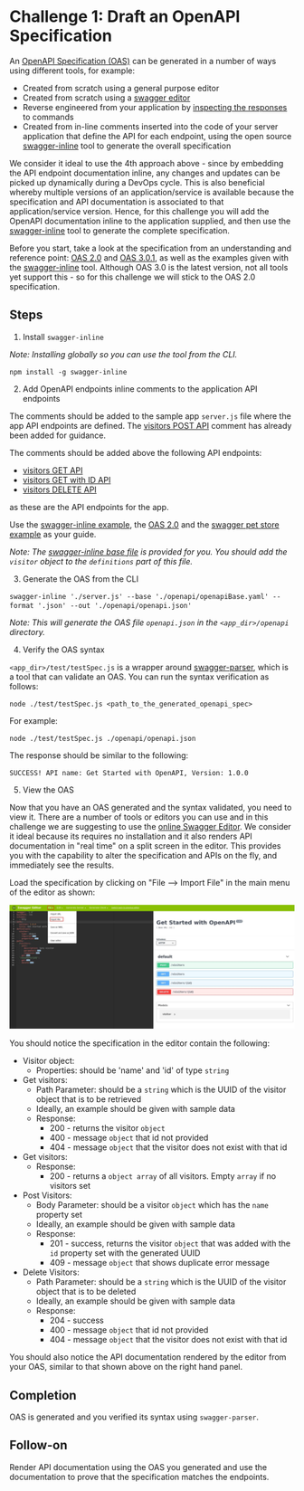 # Challenge 1: Draft an OpenAPI Specification

An [OpenAPI Specification (OAS)](https://github.com/OAI/OpenAPI-Specification) can be generated in a number of ways using different tools, for example:

- Created from scratch using a general purpose editor
- Created from scratch using a [swagger editor](https://swagger.io/swagger-editor/)
- Reverse engineered from your application by [inspecting the responses](https://inspector.swagger.io/builder) to commands
- Created from in-line comments inserted into the code of your server application that define the API for each endpoint, using the open source [swagger-inline](https://www.npmjs.com/package/swagger-inline) tool to generate the overall specification

We consider it ideal to use the 4th approach above - since by embedding the API endpoint documentation inline, any changes and updates can be picked up dynamically during a DevOps cycle. This is also beneficial whereby multiple versions of an application/service is available because the specification and API documentation is associated to that application/service version. Hence, for this challenge you will add the OpenAPI documentation inline to the application supplied, and then use the [swagger-inline](https://www.npmjs.com/package/swagger-inline) tool to generate the complete specification.

Before you start, take a look at the specification from an understanding and reference point: [OAS 2.0](https://github.com/OAI/OpenAPI-Specification/blob/master/versions/2.0.md) and [OAS 3.0.1](https://github.com/OAI/OpenAPI-Specification/blob/master/versions/3.0.1.md), as well as the examples given with the [swagger-inline](https://www.npmjs.com/package/swagger-inline) tool. Although OAS 3.0 is the latest version, not all tools yet support this - so for this challenge we will stick to the OAS 2.0 specification.

## Steps

1. Install `swagger-inline`

*Note: Installing globally so you can use the tool from the CLI.*

```
npm install -g swagger-inline
```

2. Add OpenAPI endpoints inline comments to the application API endpoints

The comments should be added to the sample app `server.js` file where the app API endpoints are defined. The [visitors POST API](https://github.com/IBM/get-started-openapi/blob/master/server.js#L39) comment has already been added for guidance.

The comments should be added above the following API endpoints:
- [visitors GET API](https://github.com/IBM/get-started-openapi/blob/master/server.js#L86)
- [visitors GET with ID API](https://github.com/IBM/get-started-openapi/blob/master/server.js#L106)
- [visitors DELETE API](https://github.com/IBM/get-started-openapi/blob/master/server.js#L134)

as these are the API endpoints for the app.

Use the [swagger-inline example](https://www.npmjs.com/package/swagger-inline#1-create-a-project), the [OAS 2.0](https://github.com/OAI/OpenAPI-Specification/blob/master/versions/2.0.md) and the [swagger pet store example](https://petstore.swagger.io/) as your guide.

*Note: The [swagger-inline base file](https://github.com/IBM/get-started-openapi/blob/master/openapi/openapiBase.yaml) is provided for you. You should add the `visitor` object to the `definitions` part of this file.*

3. Generate the OAS from the CLI

```
swagger-inline './server.js' --base './openapi/openapiBase.yaml' --format '.json' --out './openapi/openapi.json'
```
*Note: This will generate the OAS file `openapi.json` in the `<app_dir>/openapi` directory.*

4. Verify the OAS syntax

`<app_dir>/test/testSpec.js` is a wrapper around [swagger-parser](https://www.npmjs.com/package/swagger-parser), which is a tool that can validate an OAS. You can run the syntax verification as follows:

```
node ./test/testSpec.js <path_to_the_generated_openapi_spec>
```

For example:
```
node ./test/testSpec.js ./openapi/openapi.json
```

The response should be similar to the following:
```
SUCCESS! API name: Get Started with OpenAPI, Version: 1.0.0
```

5. View the OAS

Now that you have an OAS generated and the syntax validated, you need to view it. There are a number of tools or editors you can use and in this challenge we are suggesting to use the [online Swagger Editor](https://editor.swagger.io). We consider it ideal because its requires no installation and it also renders API documentation in "real time" on a split screen in the editor. This provides you with the capability to alter the specification and APIs on the fly, and immediately see the results.

Load the specification by clicking on "File --> Import File" in the main menu of the editor as shown:

![Swagger Editor](../images/swagger_editor.jpg)

You should notice the specification in the editor contain the following:
- Visitor object:
  - Properties: should be 'name' and 'id' of type `string`
- Get visitors:
  - Path Parameter: should be a `string` which is the UUID of the visitor object that is to be retrieved
  - Ideally, an example should be given with sample data
  - Response:
    - 200 - returns the visitor `object`
    - 400 - message `object` that id not provided
    - 404 - message `object` that the visitor does not exist with that id
- Get visitors:
  - Response:
    - 200 - returns a `object array` of all visitors. Empty `array` if no visitors set
- Post Visitors:
  - Body Parameter: should be a visitor `object` which has the `name` property set
  - Ideally, an example should be given with sample data
  - Response:
    - 201 - success, returns the visitor `object` that was added with the `id` property set with the generated UUID
    - 409 - message `object` that shows duplicate error message
- Delete Visitors:
  - Path Parameter: should be a `string` which is the UUID of the visitor object that is to be deleted
  - Ideally, an example should be given with sample data
  - Response:
    - 204 - success
    - 400 - message `object` that id not provided
    - 404 - message `object` that the visitor does not exist with that id

You should also notice the API documentation rendered by the editor from your OAS, similar to that shown above on the right hand panel.

## Completion

OAS is generated and you verified its syntax using `swagger-parser`.

## Follow-on

Render API documentation using the OAS you generated and use the documentation to prove that the specification matches the endpoints.
